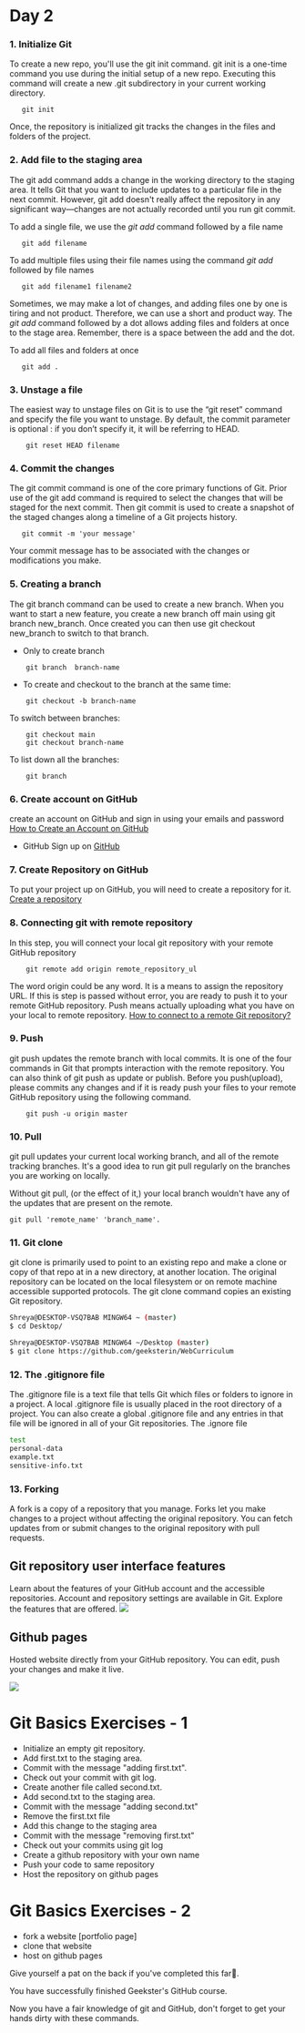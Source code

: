 # Day 2


### 1. Initialize Git
To create a new repo, you'll use the git init command. git init is a one-time command you use during the initial setup of a new repo. Executing this command will create a new .git subdirectory in your current working directory. 
```shell
   git init
```
Once, the repository is initialized git tracks the changes in the files and folders of the project.
### 2. Add file to the staging area
The git add command adds a change in the working directory to the staging area. It tells Git that you want to include updates to a particular file in the next commit. However, git add doesn't really affect the repository in any significant way—changes are not actually recorded until you run git commit.

To add a single file, we use the _git add_ command followed by a file name

```shell
   git add filename
```
To add multiple files using their file names using the command _git add_ followed by file names

```shell
   git add filename1 filename2
```
Sometimes, we may make a lot of changes, and adding files one by one is tiring and not product. Therefore, we can use a short and product way. The _git add_ command followed by a dot allows adding files and folders at once to the stage area. Remember, there is a space between the add and the dot.

To add all files and folders at once

```shell
   git add .
```
### 3. Unstage a file
The easiest way to unstage files on Git is to use the “git reset” command and specify the file you want to unstage.
By default, the commit parameter is optional : if you don’t specify it, it will be referring to HEAD.
```shell
    git reset HEAD filename
```
### 4. Commit the changes
The git commit command is one of the core primary functions of Git. Prior use of the git add command is required to select the changes that will be staged for the next commit. Then git commit is used to create a snapshot of the staged changes along a timeline of a Git projects history. 
```shell
   git commit -m 'your message'
```
Your commit message has to be associated with the changes or modifications you make.
### 5. Creating a branch
The git branch command can be used to create a new branch. When you want to start a new feature, you create a new branch off main using git branch new_branch. Once created you can then use git checkout new_branch to switch to that branch.
- Only to create branch

```shell
    git branch  branch-name
```

- To create and checkout to the branch at the same time:

```shell
    git checkout -b branch-name
```

To switch between branches:

```shell
    git checkout main
    git checkout branch-name
```

To list down all the branches:

```shell
    git branch
```
### 6. Create account on GitHub
create an account on GitHub and sign in using your emails and password
[How to Create an Account on GitHub](https://www.wikihow.com/Create-an-Account-on-GitHub)
- GitHub
  Sign up on [GitHub](https://github.com/)
  
### 7. Create Repository on GitHub
To put your project up on GitHub, you will need to create a repository for it.
[Create a repository](https://docs.github.com/en/get-started/quickstart/create-a-repo)

### 8. Connecting git with remote repository
In this step, you will connect your local git repository with your remote GitHub repository

```shell
    git remote add origin remote_repository_ul
```
The word origin could be any word. It is a means to assign the repository URL.
If this is step is passed without error, you are ready to push it to your remote GitHub repository. Push means actually uploading what you have on your local to remote repository.
  [How to connect to a remote Git repository?](https://stackoverflow.com/questions/20291731/how-to-connect-to-a-remote-git-repository)
  
### 9. Push
git push updates the remote branch with local commits. It is one of the four commands in Git that prompts interaction with the remote repository. You can also think of git push as update or publish.
Before you push(upload), please commits any changes and if it is ready push your files to your remote GitHub repository using the following command.

```shell
    git push -u origin master
```
### 10. Pull
git pull updates your current local working branch, and all of the remote tracking branches. It's a good idea to run git pull regularly on the branches you are working on locally.

Without git pull, (or the effect of it,) your local branch wouldn't have any of the updates that are present on the remote.
```shell
git pull 'remote_name' 'branch_name'.
```
### 11. Git clone
git clone is primarily used to point to an existing repo and make a clone or copy of that repo at in a new directory, at another location. The original repository can be located on the local filesystem or on remote machine accessible supported protocols. The git clone command copies an existing Git repository.

```sh
Shreya@DESKTOP-VSQ7BAB MINGW64 ~ (master)
$ cd Desktop/

Shreya@DESKTOP-VSQ7BAB MINGW64 ~/Desktop (master)
$ git clone https://github.com/geeksterin/WebCurriculum
```
### 12. The .gitignore file
The .gitignore file is a text file that tells Git which files or folders to ignore in a project.
A local .gitignore file is usually placed in the root directory of a project. You can also create a global .gitignore file and any entries in that file will be ignored in all of your Git repositories.
The .ignore file

```sh
test
personal-data
example.txt
sensitive-info.txt
```
### 13. Forking
A fork is a copy of a repository that you manage. Forks let you make changes to a project without affecting the original repository. You can fetch updates from or submit changes to the original repository with pull requests.

## Git repository user interface features
Learn about the features of your GitHub account and the accessible repositories.
Account and repository settings are available in Git. Explore the features that are offered.
![](image/Git-repository.png)


## Github pages
Hosted website directly from your GitHub repository. You can edit, push your changes and make it live.

![](./image/1_ztYDE6j3QQ9_lEneHt0PBg.gif)





# Git Basics Exercises - 1
- Initialize an empty git repository.
- Add first.txt to the staging area.
- Commit with the message "adding first.txt".
- Check out your commit with git log.
- Create another file called second.txt.
- Add second.txt to the staging area.
- Commit with the message "adding second.txt"
- Remove the first.txt file
- Add this change to the staging area
- Commit with the message "removing first.txt"
- Check out your commits using git log
- Create a github repository with your own name
- Push your code to same repository
- Host the repository on github pages

# Git Basics Exercises - 2
- fork a website [portfolio page]
- clone that website
- host on github pages



Give yourself a pat on the back if you've completed this far🎉.


You have successfully finished Geekster's GitHub course.


Now you have a fair knowledge of git and GitHub, don't forget to get your hands dirty with these commands.




